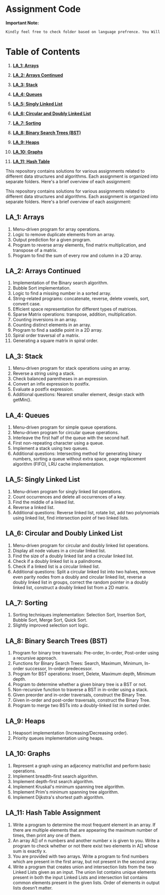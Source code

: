﻿# Assignment Code


**Important Note:** 

```css
Kindly feel free to check folder based on language prefrence. You Will find below mentioned topics inside it only.
```


# Table of Contents

1. [**LA_1: Arrays**](#array)

2. [**LA_2: Arrays Continued**](#arrays)
3. [**LA_3: Stack**](#stack)
4. [**LA_4: Queues**](#queus)
5. [**LA_5: Singly Linked List**](#ll)
6. [**LA_6: Circular and Doubly Linked List**](#clldll)
7. [**LA_7: Sorting**](#sorting)
8. [**LA_8: Binary Search Trees (BST)**](#bst)
9. [**LA_9: Heaps**](#heaps)
10. [**LA_10: Graphs**](#graphs)
11. [**LA_11: Hash Table**](#hash)


This repository contains solutions for various assignments related to different data structures and algorithms. Each assignment is organized into separate folders. Here's a brief overview of each assignment:

This repository contains solutions for various assignments related to different data structures and algorithms. Each assignment is organized into separate folders. Here's a brief overview of each assignment:

## LA_1: Arrays <a id="array"></a>
1. Menu-driven program for array operations.
2. Logic to remove duplicate elements from an array.
3. Output prediction for a given program.
4. Program to reverse array elements, find matrix multiplication, and transpose of a matrix.
5. Program to find the sum of every row and column in a 2D array.

## LA_2: Arrays Continued<a id="arrays"></a>
1. Implementation of the Binary search algorithm.
2. Bubble Sort implementation.
3. Logic to find a missing number in a sorted array.
4. String-related programs: concatenate, reverse, delete vowels, sort, convert case.
5. Efficient space representation for different types of matrices.
6. Sparse Matrix operations: transpose, addition, multiplication.
7. Counting inversions in an array.
8. Counting distinct elements in an array.
9. Program to find a saddle point in a 2D array.
10. Spiral order traversal of a matrix.
11. Generating a square matrix in spiral order.

## LA_3: Stack<a id="stack"></a>
1. Menu-driven program for stack operations using an array.
2. Reverse a string using a stack.
3. Check balanced parentheses in an expression.
4. Convert an infix expression to postfix.
5. Evaluate a postfix expression.
6. Additional questions: Nearest smaller element, design stack with getMin().

## LA_4: Queues<a id="queus"></a>
1. Menu-driven program for simple queue operations.
2. Menu-driven program for circular queue operations.
3. Interleave the first half of the queue with the second half.
4. First non-repeating character using a queue.
5. Implement a stack using two queues.
6. Additional questions: Intersecting method for generating binary numbers, sorting a queue without extra space, page replacement algorithm (FIFO), LRU cache implementation.

## LA_5: Singly Linked List<a id="ll"></a>
1. Menu-driven program for singly linked list operations.
2. Count occurrences and delete all occurrences of a key.
3. Find the middle of a linked list.
4. Reverse a linked list.
5. Additional questions: Reverse linked list, rotate list, add two polynomials using linked list, find intersection point of two linked lists.

## LA_6: Circular and Doubly Linked List<a id="clldll"></a>
1. Menu-driven program for circular and doubly linked list operations.
2. Display all node values in a circular linked list.
3. Find the size of a doubly linked list and a circular linked list.
4. Check if a doubly linked list is a palindrome.
5. Check if a linked list is a circular linked list.
6. Additional questions: Split a circular linked list into two halves, remove even parity nodes from a doubly and circular linked list, reverse a doubly linked list in groups, correct the random pointer in a doubly linked list, construct a doubly linked list from a 2D matrix.

## LA_7: Sorting<a id="sorting"></a>
1. Sorting techniques implementation: Selection Sort, Insertion Sort, Bubble Sort, Merge Sort, Quick Sort.
2. Slightly improved selection sort logic.

## LA_8: Binary Search Trees (BST)<a id="bst"></a>
1. Program for binary tree traversals: Pre-order, In-order, Post-order using a recursive approach.
2. Functions for Binary Search Trees: Search, Maximum, Minimum, In-order successor, In-order predecessor.
3. Program for BST operations: Insert, Delete, Maximum depth, Minimum depth.
4. Program to determine whether a given binary tree is a BST or not.
5. Non-recursive function to traverse a BST in in-order using a stack.
6. Given preorder and in-order traversals, construct the Binary Tree.
7. Given in-order and post-order traversals, construct the Binary Tree.
8. Program to merge two BSTs into a doubly-linked list in sorted order.

## LA_9: Heaps<a id="heaps"></a>
1. Heapsort implementation (Increasing/Decreasing order).
2. Priority queues implementation using heaps.

## LA_10: Graphs<a id="graphs"></a>
1. Represent a graph using an adjacency matrix/list and perform basic operations.
2. Implement breadth-first search algorithm.
3. Implement depth-first search algorithm.
4. Implement Kruskal's minimum spanning tree algorithm.
5. Implement Prim's minimum spanning tree algorithm.
6. Implement Dijkstra's shortest path algorithm.

## LA_11: Hash Table Assignment<a id="hash"></a>
1. Write a program to determine the most frequent element in an array. If there are multiple elements that are appearing the maximum number of times, then print any one of them.
2. An array A[] of n numbers and another number x is given to you. Write a program to check whether or not there exist two elements in A[] whose sum is exactly x.
3. You are provided with two arrays. Write a program to find numbers which are present in the first array, but not present in the second array.
4. Write a program that creates union and intersection lists from the two Linked Lists given as an input. The union list contains unique elements present in both the input Linked Lists and intersection list contains common elements present in the given lists. Order of elements in output lists doesn’t matter.
